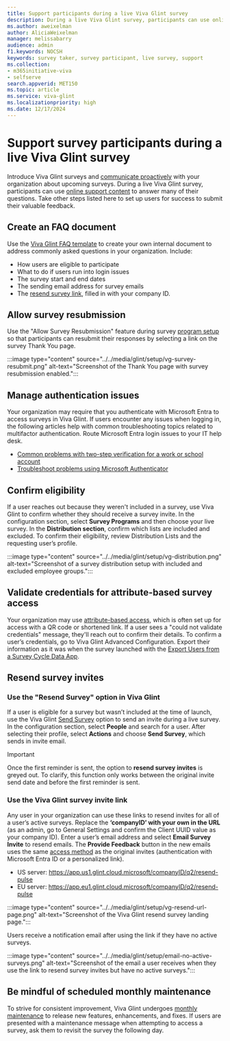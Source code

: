 ```yaml
---
title: Support participants during a live Viva Glint survey
description: During a live Viva Glint survey, participants can use online support content to answer many of their questions. Take other steps listed here to set up users for success to submit their valuable feedback.
ms.author: aweixelman
author: AliciaWeixelman
manager: melissabarry
audience: admin
f1.keywords: NOCSH
keywords: survey taker, survey participant, live survey, support
ms.collection:  
- m365initiative-viva
- selfserve 
search.appverid: MET150 
ms.topic: article
ms.service: viva-glint
ms.localizationpriority: high
ms.date: 12/17/2024
---
```


# Support survey participants during a live Viva Glint survey

Introduce Viva Glint surveys and [communicate proactively](/../../viva/glint/communicate/prelaunch-live-email-templates) with your organization about upcoming surveys. During a live Viva Glint survey, participants can use [online support content](/../../topic/viva-glint-overview-87374186-feec-4256-962a-563f99992f08) to answer many of their questions. Take other steps listed here to set up users for success to submit their valuable feedback.

## Create an FAQ document

Use the [Viva Glint FAQ template](survey-taker-faq.md) to create your own internal document to address commonly asked questions in your organization. Include: 

- How users are eligible to participate
- What to do if users run into login issues
- The survey start and end dates
- The sending email address for survey emails
- The [resend survey link](#use-the-viva-glint-survey-invite-link), filled in with your company ID.

## Allow survey resubmission

Use the "Allow Survey Resubmission" feature during survey [program setup](/../../viva/glint/setup/program-set-up) so that participants can resubmit their responses by selecting a link on the survey Thank You page.

:::image type="content" source="../../media/glint/setup/vg-survey-resubmit.png" alt-text="Screenshot of the Thank You page with survey resubmission enabled.":::

## Manage authentication issues

Your organization may require that you authenticate with Microsoft Entra to access surveys in Viva Glint. If users encounter any issues when logging in, the following articles help with common troubleshooting topics related to multifactor authentication. Route Microsoft Entra login issues to your IT help desk.

- [Common problems with two-step verification for a work or school account](https://support.microsoft.com/account-billing/common-problems-with-two-step-verification-for-a-work-or-school-account-63acbb9b-16a1-47b9-8619-6a865e8071a5)
- [Troubleshoot problems using Microsoft Authenticator](https://support.microsoft.com/account-billing/troubleshoot-problems-with-microsoft-authenticator-a3a74493-566b-4c2e-b949-a2789bac0fd3)

## Confirm eligibility

If a user reaches out because they weren't included in a survey, use Viva Glint to confirm whether they should receive a survey invite. In the configuration section, select **Survey Programs** and then choose your live survey. In the **Distribution section**, confirm which lists are included and excluded. To confirm their eligibility, review Distribution Lists and the requesting user’s profile.

:::image type="content" source="../../media/glint/setup/vg-distribution.png" alt-text="Screenshot of a survey distribution setup with included and excluded employee groups.":::

## Validate credentials for attribute-based survey access

Your organization may use [attribute-based access](https://go.microsoft.com/fwlink/?linkid=2230745), which is often set up for access with a QR code or shortened link. If a user sees a "could not validate credentials" message, they'll reach out to confirm their details. To confirm a user’s credentials, go to Viva Glint Advanced Configuration. Export their information as it was when the survey launched with the [Export Users from a Survey Cycle Data App](https://go.microsoft.com/fwlink/?linkid=2245700).

## Resend survey invites

### Use the "Resend Survey" option in Viva Glint

If a user is eligible for a survey but wasn’t included at the time of launch, use the Viva Glint [Send Survey](/../../viva/glint/setup/people-page) option to send an invite during a live survey. In the configuration section, select **People** and search for a user. After selecting their profile, select **Actions** and choose **Send Survey**, which sends in invite email.

> [!IMPORTANT]
> Once the first reminder is sent, the option to **resend survey invites** is greyed out. To clarify, this function only works between the original invite send date and before the first reminder is sent.

### Use the Viva Glint survey invite link

Any user in your organization can use these links to resend invites for all of a user’s active surveys. Replace the **‘companyID’ with your own in the URL** (as an admin, go to General Settings and confirm the Client UUID value as your company ID). Enter a user’s email address and select **Email Survey Invite** to resend emails. The **Provide Feedback** button in the new emails uses the same [access method](/viva/glint/setup/understand-survey-access-methods) as the original invites (authentication with Microsoft Entra ID or a personalized link).

- US server: https://app.us1.glint.cloud.microsoft/companyID/q2/resend-pulse
- EU server: https://app.eu1.glint.cloud.microsoft/companyID/q2/resend-pulse 

:::image type="content" source="../../media/glint/setup/vg-resend-url-page.png" alt-text="Screenshot of the Viva Glint resend survey landing page.":::

Users receive a notification email after using the link if they have no active surveys.

:::image type="content" source="../../media/glint/setup/email-no-active-surveys.png" alt-text="Screenshot of the email a user receives when they use the link to resend survey invites but have no active surveys.":::

## Be mindful of scheduled monthly maintenance

To strive for consistent improvement, Viva Glint undergoes [monthly maintenance](/../../Viva/glint/setup/monthly-release-dates) to release new features, enhancements, and fixes. If users are presented with a maintenance message when attempting to access a survey, ask them to revisit the survey the following day.


